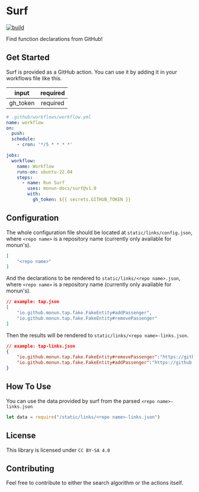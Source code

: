 # Surf
[![build](https://github.com/monun-docs/surf/actions/workflows/build.yml/badge.svg)](https://github.com/monun-docs/surf/actions/workflows/build.yml)

Find function declarations from GitHub!

## Get Started
Surf is provided as a GitHub action. You can use it by adding it in your workflows file like this.

|input|required|
|:--:|:--:|
|gh_token|required|

```yaml
# .github/workflows/workflow.yml
name: workflow
on:
  push:
  schedule:
    - cron: '*/5 * * * *'

jobs:
  workflow:
    name: Workflow 
    runs-on: ubuntu-22.04
    steps:
      - name: Run Surf
        uses: monun-docs/surf@v1.0
        with:
          gh_token: ${{ secrets.GITHUB_TOKEN }}
```

## Configuration
The whole configuration file should be located at `static/links/config.json`, where `<repo name>` is a repository name (currently only available for monun's).

```json
[
    "<repo name>"
]
```

And the declarations to be rendered to `static/links/<repo name>.json`, where `<repo name>` is a repository name (currently only available for monun's).
```json
// example: tap.json
[
    "io.github.monun.tap.fake.FakeEntity#addPassenger",
    "io.github.monun.tap.fake.FakeEntity#removePassenger"
]
```

Then the results will be rendered to `static/links/<repo name>-links.json`. 

```json
// example: tap-links.json
{
    "io.github.monun.tap.fake.FakeEntity#removePassenger":"https://github.com/monun/tap/blob/master/tap-api/src/main/kotlin/io/github/monun/tap/fake/FakeEntity.kt#L40",
    "io.github.monun.tap.fake.FakeEntity#addPassenger":"https://github.com/monun/tap/blob/master/tap-api/src/main/kotlin/io/github/monun/tap/fake/FakeEntity.kt#L38"
}
```

## How To Use
You can use the data provided by surf from the parsed `<repo name>-links.json`

```js
let data = require("/static/links/<repo name>-links.json")
```

## License
This library is licensed under `CC BY-SA 4.0`

## Contributing
Feel free to contribute to either the search algorithm or the actions itself.